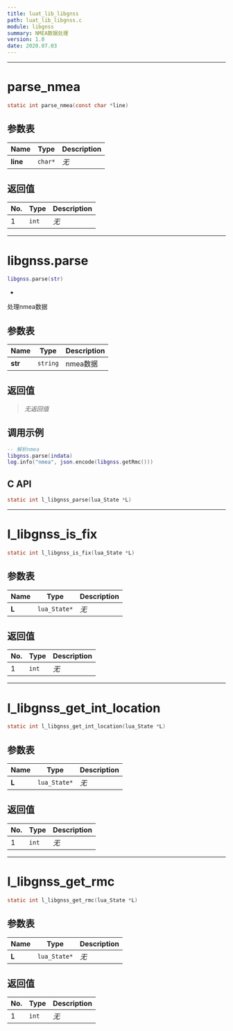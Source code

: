 ```yaml
---
title: luat_lib_libgnss
path: luat_lib_libgnss.c
module: libgnss
summary: NMEA数据处理
version: 1.0
date: 2020.07.03
---
```

--------------------------------------------------
# parse_nmea

```c
static int parse_nmea(const char *line)
```


## 参数表

Name | Type | Description
-----|------|--------------
**line**|`char*`| *无*

## 返回值

No. | Type | Description
----|------|--------------
1 |`int`| *无*


--------------------------------------------------
# libgnss.parse

```lua
libgnss.parse(str)
```

*
处理nmea数据

## 参数表

Name | Type | Description
-----|------|--------------
**str**|`string`| nmea数据

## 返回值

> *无返回值*

## 调用示例

```lua
-- 解析nmea
libgnss.parse(indata)
log.info("nmea", json.encode(libgnss.getRmc()))
```
## C API

```c
static int l_libgnss_parse(lua_State *L)
```


--------------------------------------------------
# l_libgnss_is_fix

```c
static int l_libgnss_is_fix(lua_State *L)
```


## 参数表

Name | Type | Description
-----|------|--------------
**L**|`lua_State*`| *无*

## 返回值

No. | Type | Description
----|------|--------------
1 |`int`| *无*


--------------------------------------------------
# l_libgnss_get_int_location

```c
static int l_libgnss_get_int_location(lua_State *L)
```


## 参数表

Name | Type | Description
-----|------|--------------
**L**|`lua_State*`| *无*

## 返回值

No. | Type | Description
----|------|--------------
1 |`int`| *无*


--------------------------------------------------
# l_libgnss_get_rmc

```c
static int l_libgnss_get_rmc(lua_State *L)
```


## 参数表

Name | Type | Description
-----|------|--------------
**L**|`lua_State*`| *无*

## 返回值

No. | Type | Description
----|------|--------------
1 |`int`| *无*


